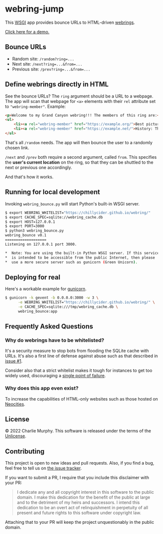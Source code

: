 webring-jump
============

This [WSGI](https://en.wikipedia.org/wiki/Web_Server_Gateway_Interface) app provides bounce URLs to HTML-driven [webrings](https://en.wikipedia.org/wiki/Webring).

[Click here for a demo.](https://chillycider.github.io/webring/)

Bounce URLs
-----------

* Random site: `/random?ring=...`
* Next site: `/next?ring=...&from=...`
* Previous site: `/prev?ring=...&from=...`

Define webrings directly in HTML
--------------------------------

See the bounce URLs? The `ring` argument should be a URL to a webpage. The app will scan that webpage for `<a>` elements with their `rel` attribute set to `"webring-member"`.  Example:

```html
<p>Welcome to my Grand Canyon webring!!! The members of this ring are:</p>
<ul>
    <li><a rel="webring-member" href="https://example.org/">Best picture spots in the Grand Canyon</a></li>
    <li><a rel="webring-member" href="https://example.net/">History: The Grand Canyon</a></li>
</ul>
```

That's all `/random` needs. The app will then bounce
the user to a randomly chosen link.

`/next` and `/prev` both require a second argument, called `from`.
This specifies the **user's current location** on the ring, so that they
can be shuttled to the next or previous one accordingly.

And that's how it works.

Running for local development
-----------------------------

Invoking `webring_bounce.py` will start Python's built-in WSGI server.

```bash
$ export WEBRING_WHITELIST="https://chillycider.github.io/webring/"
$ export CACHE_SPEC=sqlite://webring_cache.db
$ export HOST=127.0.0.1
$ export PORT=3000
$ python3 webring_bounce.py
webring_bounce v0.1
===================
Listening on 127.0.0.1 port 3000.

*  Note: You are using the built-in Python WSGI server. If this service
*  is intended to be accessible from the public Internet, then please
*  use a more secure server such as gunicorn (Green Unicorn).

```

Deploying for real
------------------

Here's a workable example for [gunicorn](https://gunicorn.org/).

```bash
$ gunicorn -k gevent -b 0.0.0.0:3000 -w 3 \
      -e WEBRING_WHITELIST="https://chillycider.github.io/webring/" \
      -e CACHE_SPEC=sqlite:///tmp/webring_cache.db \
      webring_bounce:app
```

Frequently Asked Questions
--------------------------

### Why do webrings have to be whitelisted?

It's a security measure to stop bots from flooding the SQLite cache
with URLs. It's also a first line of defense against abuse such as
that described in [issue #1](https://github.com/ChillyCider/webring_bounce/issues/1).

Consider also that a strict whitelist makes it tough for instances to get too widely used,
discouraging a [single point of failure](https://en.wikipedia.org/wiki/Single_point_of_failure).

### Why does this app even exist?

To increase the capabilities of HTML-only websites such as those hosted on [Neocities](https://neocities.org/).

License
-------

&copy; 2022 Charlie Murphy. This software is released under the terms of the [Unlicense](LICENSE.txt).

Contributing
------------

This project is open to new ideas and pull requests. Also, if you find a bug, feel free to tell us on [the issue tracker](https://github.com/ChillyCider/webring_bounce/issues).

If you want to submit a PR, I require that you include this disclaimer
with your PR:

> I dedicate any and all copyright interest in this software to the public domain. I make this dedication for the benefit of the public at large and to the detriment of my heirs and successors. I intend this dedication to be an overt act of relinquishment in perpetuity of all present and future rights to this software under copyright law.

Attaching that to your PR will keep the project unquestionably in the public domain.
